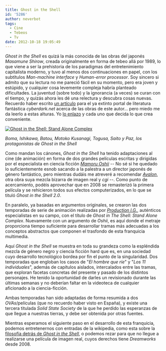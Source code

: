 ```yaml
---
title: Ghost in the Shell
id: '5286'
author: neverbot
tags:
  - Cine
  - Tebeos
  - Tv
date: 2012-10-18 19:05:49
---
```


_Ghost in the Shell_ es quizá la más conocida de las obras del japonés _Masamune Shirow_, creada originalmente en forma de tebeo allá por 1989, lo que viene a ser la prehistoria de los paradigmas del entretenimiento capitalista moderno, y tuvo al menos dos continuaciones en papel, con los subtítulos _Man-machine interface_ y _Human-error processor_. Soy sincero si admito que su lectura no me pareció fácil en su momento, pero era joven y estúpido, y cualquier cosa levemente compleja habría planteado dificultades. La juventud (sobre todo) y la ignorancia (a veces) se curan con el tiempo, y quizás ahora les dé una relectura y descubra cosas nuevas. Recuerdo haber escrito [un artículo](http://www.cyberdark.net/portada.php?edi=6&cod=126) para el ya extinto portal de literatura fantástica _cyberdark.net_ acerca de las obras de este autor... pero miedo me da leerlo a estas alturas. Yo [lo enlazo](http://www.cyberdark.net/portada.php?edi=6&cod=126) y cada uno que decida lo que crea conveniente.

[![](./gits.png "Ghost in the Shell: Stand Alone Complex")](./gits.png)

_Boma, Ishikawa, Batou, Motoko Kusanagi, Togusa, Saito y Paz, los protagonistas de Ghost in the Shell_

Como mandan los cánones, _Ghost in the Shell_ ha tenido adaptaciones al cine (de animación) en forma de dos grandes películas escritas y dirigidas por el especialista en ciencia ficción _[Mamoru Oshii](http://www.imdb.com/name/nm0651900/) --_ No sé si he quedado lo suficientemente esnob sacando a la palestra a un director japonés de género fantástico, pero mientras dudáis me atreveré a recomendar [_Avalon_](http://www.imdb.com/title/tt0267287/), otra obra suya mezcla bizarra de imagen real y _cgi --_. Como punto de acercamiento, podéis aprovechar que en 2008 se remasterizó la primera película y se rehicieron todos sus efectos computerizados, en lo que se tituló _Ghost in the Shell 2.0_.

En paralelo, ya basadas en argumentos originales, se crearon las dos temporadas de serie de animación realizadas por [_Production I.G._](http://en.wikipedia.org/wiki/Production_I.G.), auténticos especialistas en su campo, con el título de _Ghost in The Shell: Stand Alone Complex_. Nuevamente con un argumento de _Oshii_, es aquí donde el metraje proporciona tiempo suficiente para desarrollar tramas más adecuadas a los conceptos abstractos que componen el trasfondo de esta franquicia multimedia.

Aquí _Ghost in the Shell_ se muestra en toda su grandeza como la espléndida mezcla de género negro y ciencia ficción hard que es, en una sociedad cuyo desarrollo tecnológico bordea por fin el punto de la singularidad. Dos temporadas que engloban los casos de "_El hombre que ríe_" y "_Los 11 individuales_", además de capítulos aislados, intercalados entre las tramas, que exploran facetas concretas del presente y pasado de los distintos personajes. He tenido la oportunidad de darles un revisionado durante las últimas semanas y no deberían faltar en la videoteca de cualquier aficionado a la ciencia-ficción.

Ambas temporadas han sido adaptadas de forma resumida a dos _OVAs_/películas (que no recuerdo haber visto en España), y existe una tercera titulada _Solid State Society_ de la que he perdido las esperanzas de que llegue a nuestras tierras, y debe ser obtenida por otras fuentes.

Mientras esperamos el siguiente paso en el desarrollo de esta franquicia, podemos entretenernos con entradas de la wikipedia, como esta sobre la [filosofía detrás de _Ghost in the Shell_](http://en.wikipedia.org/wiki/Philosophy_of_Ghost_in_the_Shell), o podemos rezar para que no llegue a realizarse una película de imagen real, cuyos derechos tiene _Dreamworks_ desde 2008.